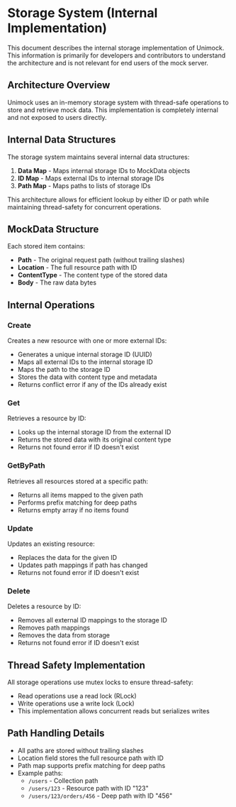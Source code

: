 # Storage System (Internal Implementation)

This document describes the internal storage implementation of Unimock. This information is primarily for developers and contributors to understand the architecture and is not relevant for end users of the mock server.

## Architecture Overview

Unimock uses an in-memory storage system with thread-safe operations to store and retrieve mock data. This implementation is completely internal and not exposed to users directly.

## Internal Data Structures

The storage system maintains several internal data structures:

1. **Data Map** - Maps internal storage IDs to MockData objects
2. **ID Map** - Maps external IDs to internal storage IDs
3. **Path Map** - Maps paths to lists of storage IDs

This architecture allows for efficient lookup by either ID or path while maintaining thread-safety for concurrent operations.

## MockData Structure

Each stored item contains:

- **Path** - The original request path (without trailing slashes)
- **Location** - The full resource path with ID
- **ContentType** - The content type of the stored data
- **Body** - The raw data bytes

## Internal Operations

### Create

Creates a new resource with one or more external IDs:

- Generates a unique internal storage ID (UUID)
- Maps all external IDs to the internal storage ID
- Maps the path to the storage ID
- Stores the data with content type and metadata
- Returns conflict error if any of the IDs already exist

### Get

Retrieves a resource by ID:

- Looks up the internal storage ID from the external ID
- Returns the stored data with its original content type
- Returns not found error if ID doesn't exist

### GetByPath

Retrieves all resources stored at a specific path:

- Returns all items mapped to the given path
- Performs prefix matching for deep paths
- Returns empty array if no items found

### Update

Updates an existing resource:

- Replaces the data for the given ID
- Updates path mappings if path has changed
- Returns not found error if ID doesn't exist

### Delete

Deletes a resource by ID:

- Removes all external ID mappings to the storage ID
- Removes path mappings
- Removes the data from storage
- Returns not found error if ID doesn't exist

## Thread Safety Implementation

All storage operations use mutex locks to ensure thread-safety:

- Read operations use a read lock (RLock)
- Write operations use a write lock (Lock)
- This implementation allows concurrent reads but serializes writes

## Path Handling Details

- All paths are stored without trailing slashes
- Location field stores the full resource path with ID
- Path map supports prefix matching for deep paths
- Example paths:
  - `/users` - Collection path
  - `/users/123` - Resource path with ID "123"
  - `/users/123/orders/456` - Deep path with ID "456" 
